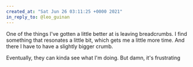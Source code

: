 ```yaml
---
created_at: "Sat Jun 26 03:11:25 +0000 2021"
in_reply_to: @leo_guinan
---
```


One of the things I've gotten a little better at is leaving breadcrumbs. I find something that resonates a little bit, which gets me a little more time. And there I have to have a slightly bigger crumb. 

Eventually, they can kinda see what I'm doing. But damn, it's frustrating
